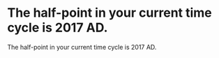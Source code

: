 # The half-point in your current time cycle is 2017 AD.

The half-point in your current time cycle is 2017 AD.